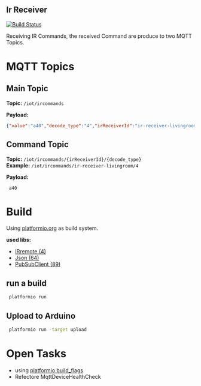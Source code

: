Ir Receiver
----------------


 [![Build Status](https://travis-ci.org/nolte/platformio-mqtt-ir-receiver.svg?branch=master)](https://travis-ci.org/nolte/platformio-mqtt-ir-receiver)

 Receiving IR Commands, the received Command are produce to two MQTT Topics.

# MQTT Topics
 
## Main Topic

 **Topic:** ``/iot/ircommands``
 
 **Payload:**
 
```json
{"value":"a40","decode_type":"4","irReceiverId":"ir-receiver-livingroom"}
```


## Command Topic

 **Topic:** ``/iot/ircommands/{irReceiverId}/{decode_type}``  
 **Example:** ``/iot/ircommands/ir-receiver-livingroom/4``
 
 **Payload:**
 
```
 a40
```

# Build

 Using [platformio.org](http://platformio.org/) as build system.  
 
 **used libs:**  
* [IRremote (4)](http://platformio.org/lib/show/4/IRremote)
* [Json (64)](http://platformio.org/lib/show/64/Json)
* [PubSubClient (89)](http://platformio.org/lib/show/89/PubSubClient) 

## run a build

```bash
 platformio run
```


## Upload to Arduino

```bash
 platformio run -target upload
```

# Open Tasks

 * using [platformio build_flags](http://docs.platformio.org/en/latest/projectconf.html#build-flags)
 * Refectore MqttDeviceHealthCheck